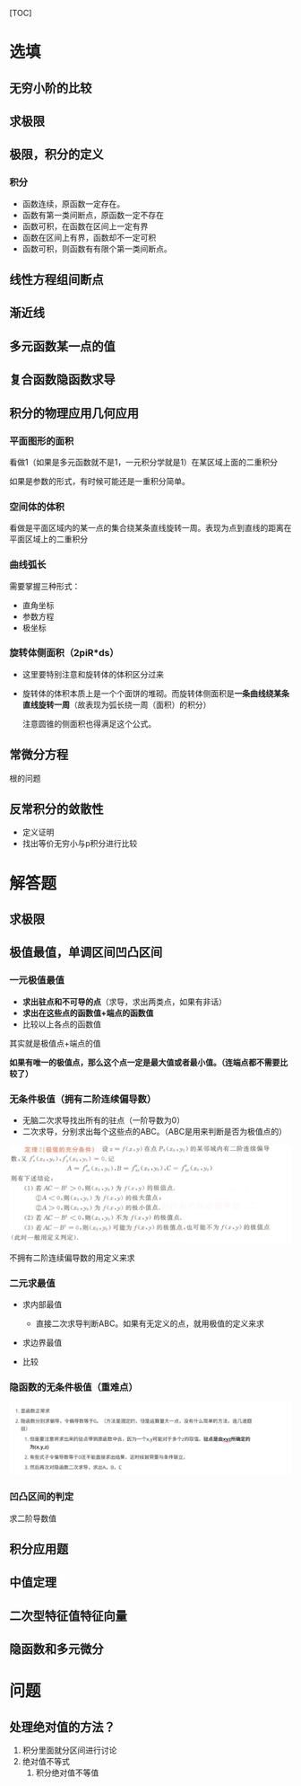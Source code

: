 [TOC]

# 选填

## 无穷小阶的比较

## 求极限

## 极限，积分的定义

### 积分

+ 函数连续，原函数一定存在。
+ 函数有第一类间断点，原函数一定不存在
+ 函数可积，在函数在区间上一定有界
+ 函数在区间上有界，函数却不一定可积
+ 函数可积，则函数有有限个第一类间断点。

## 线性方程组间断点

## 渐近线

## 多元函数某一点的值

## 复合函数隐函数求导

## 积分的物理应用几何应用

### 平面图形的面积

看做1（如果是多元函数就不是1，一元积分学就是1）在某区域上面的二重积分

如果是参数的形式，有时候可能还是一重积分简单。

### 空间体的体积

看做是平面区域内的某一点的集合绕某条直线旋转一周。表现为点到直线的距离在平面区域上的二重积分

### 曲线弧长

需要掌握三种形式：

+ 直角坐标
+ 参数方程
+ 极坐标

### 旋转体侧面积（2piR*ds）

+ 这里要特别注意和旋转体的体积区分过来

+ 旋转体的体积本质上是一个个面饼的堆砌。而旋转体侧面积是**一条曲线绕某条直线旋转一周**（故表现为弧长绕一周（面积）的积分）

  注意圆锥的侧面积也得满足这个公式。

## 常微分方程

根的问题

## 反常积分的敛散性

+ 定义证明
+ 找出等价无穷小与p积分进行比较

# 解答题

## 求极限

## 极值最值，单调区间凹凸区间

### 一元极值最值

+ **求出驻点和不可导的点**（求导，求出两类点，如果有非话）
+ **求出在这些点的函数值+端点的函数值**
+ 比较以上各点的函数值

其实就是极值点+端点的值

**如果有唯一的极值点，那么这个点一定是最大值或者最小值。（连端点都不需要比较了）**

### 无条件极值（拥有二阶连续偏导数）

+ 无脑二次求导找出所有的驻点（一阶导数为0）
+ 二次求导，分别求出每个这些点的ABC。（ABC是用来判断是否为极值点的）

![image-20221011203824746](https://raw.githubusercontent.com/Alemdx/pic-bed/master/math3/image-20221011203824746.png)

不拥有二阶连续偏导数的用定义来求

### 二元求最值

+ 求内部最值
  + 直接二次求导判断ABC。如果有无定义的点，就用极值的定义来求

+ 求边界最值
+ 比较

### 隐函数的无条件极值（重难点）

![image-20221120174943124](https://raw.githubusercontent.com/Alemdx/pic-bed/master/math3/image-20221120174943124.png)

### 凹凸区间的判定

求二阶导数值

## 积分应用题

## 中值定理

## 二次型特征值特征向量

## 隐函数和多元微分

# 问题

## 处理绝对值的方法？

1. 积分里面就分区间进行讨论
2. 绝对值不等式
   1. 积分绝对值不等值